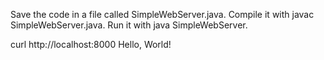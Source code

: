 Save the code in a file called SimpleWebServer.java. 
Compile it with javac SimpleWebServer.java. 
Run it with java SimpleWebServer.

curl http://localhost:8000
Hello, World!
